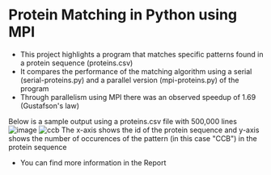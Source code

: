 # Protein Matching in Python using MPI
- This project highlights a program that matches specific patterns found in a protein sequence (proteins.csv)
- It compares the performance of the matching algorithm using a serial (serial-proteins.py) and a parallel version (mpi-proteins.py) of the program
- Through parallelism using MPI there was an observed speedup of 1.69 (Gustafson's law)

Below is a sample output using a proteins.csv file with 500,000 lines
![image](https://github.com/user-attachments/assets/1233db56-1ce6-4035-81bc-f6aa30cf75af)
![ccb](https://github.com/user-attachments/assets/fb3510aa-072b-4bcc-a142-a8d035b0615f)
The x-axis shows the id of the protein sequence and y-axis shows the number of occurences of the pattern (in this case "CCB") in the protein sequence

* You can find more information in the Report
